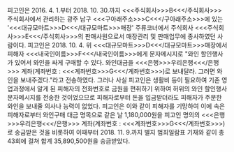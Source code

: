 피고인은 2016. 4. 1.부터 2018. 10. 30.까지 <<<주식회사>>>B<<</주식회사>>> 주식회사에서 관리하는 광주 남구 <<<구아래주소>>>C<<</구아래주소>>>에 있는 '<<<대규모마트>>>D<<</대규모마트>>>매장' 주류코너에서 주식회사 <<<주식회사>>>E<<</주식회사>>>의 판매사원으로서 매장관리 및 판매업무에 종사하였던 사람이다.
피고인은 2018. 10. 4. 위 <<<대규모마트>>>D<<</대규모마트>>>매장에서 피해자 <<<내국인이름>>>F<<</내국인이름>>>에게 문자메시지로 "와인 할인행사가 있어서 와인을 싸게 구매할 수 있다. 와인대금을 <<<은행>>>우리은행<<</은행>>> 계좌(계좌번호 : <<<계좌번호>>>G<<</계좌번호>>>)로 보내달라. 그러면 와인을 보내주겠다."라고 전송하였다.
그러나 사실 피고인은 생활비 등이 필요하여 기존 영업과정에서 알게 된 피해자의 전화번호로 금원을 편취하기 위하여 허위의 와인 할인행사 문자메시지를 전송한 것이었으므로 피해자로부터 돈을 입금받더라도 피해자가 주문한 와인을 보내줄 의사나 능력이 없었다.
피고인은 이와 같이 피해자를 기망하여 이에 속은 피해자로부터 와인구매 대금 명목으로 같은 날 1,180,000원을 피고인 명의의 <<<은행>>>우리은행<<</은행>>> 계좌(계좌번호 : <<<계좌번호>>>G<<</계좌번호>>>)로 송금받은 것을 비롯하여 이때부터 2018. 11. 9.까지 별지 범죄일람표 기재와 같이 총 43회에 걸쳐 합계 35,890,500원을 송금받았다.